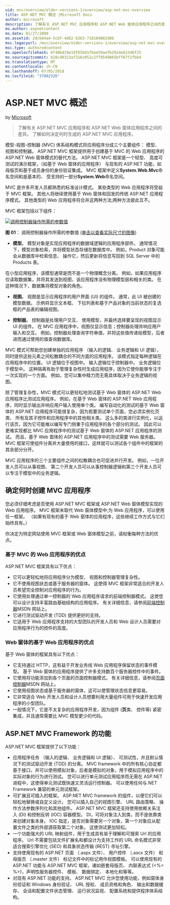 ```yaml
---
uid: mvc/overview/older-versions-1/overview/asp-net-mvc-overview
title: ASP.NET MVC 概述 |Microsoft Docs
author: microsoft
description: 了解有关 ASP.NET MVC 应用程序和 ASP.NET Web 窗体应用程序之间的差异。 了解如何决定何时生成的 ASP.NET MVC 应用程序。
ms.author: aspnetcontent
ms.date: 01/27/2009
ms.assetid: 2dcb44a4-5cbf-4d62-b363-718104082d86
msc.legacyurl: /mvc/overview/older-versions-1/overview/asp-net-mvc-overview
msc.type: authoredcontent
ms.openlocfilehash: 6f40bd19e19f05b91fbee59aefb2914e623d6f25
ms.sourcegitcommit: b28cd0313af316c051c2ff8549865bff67f2fbb4
ms.translationtype: MT
ms.contentlocale: zh-CN
ms.lasthandoff: 07/05/2018
ms.locfileid: "37802326"
---
```

<a name="aspnet-mvc-overview"></a>ASP.NET MVC 概述
====================
by [Microsoft](https://github.com/microsoft)

> 了解有关 ASP.NET MVC 应用程序和 ASP.NET Web 窗体应用程序之间的差异。 了解如何决定何时生成的 ASP.NET MVC 应用程序。


模型-视图-控制器 (MVC) 体系结构模式将应用程序分成三个主要组件： 模型、 视图和控制器。 ASP.NET MVC 框架提供用于创建基于 MVC 的 Web 应用程序的 ASP.NET Web 窗体模式的替代方法。 ASP.NET MVC 框架是一个轻型、 高度可测试的演示框架，（如基于 Web 窗体的应用程序） 与现有的 ASP.NET 功能，如母版页和基于成员身份的身份验证集成。 MVC 框架中定义**System.Web.Mvc**命名空间和是基本的、 受支持的一部分**System.Web**命名空间。   
  
MVC 是许多开发人员都熟悉的标准设计模式。 某些类型的 Web 应用程序将受益于 MVC 框架。 其他人将继续使用基于 Web 窗体和回发的传统 ASP.NET 应用程序模式。 其他类型的 Web 应用程序将合并这两种方法;两种方法彼此互不。   
  
MVC 框架包括以下组件：


[![调用控制器操作所需的参数值](asp-net-mvc-overview/_static/image1.jpg)](asp-net-mvc-overview/_static/image1.png)

**图 01**： 调用控制器操作所需的参数值 ([单击以查看实际尺寸的图像](asp-net-mvc-overview/_static/image2.png))


- **模型**。 模型对象是实现应用程序的数据域逻辑的应用程序部件。 通常情况下，模型对象检索，并将模型状态存储在数据库中。 例如，Product 对象可能会从数据库中检索信息、 操作它，然后更新将信息写回到 SQL Server 中的 Products 表。

在小型应用程序，该模型通常是而不是一个物理概念分离。 例如，如果应用程序仅读取数据集，并将其发送到视图，该应用程序没有物理模型层和相关的类。 在这种情况下，数据集将模型对象的角色。

- **视图**。 视图是显示应用程序的用户界面 (UI) 的组件。 通常，此 UI 被创建的模型数据。 示例将显示文本框、 下拉列表和基于产品对象的当前状态的复选框的产品表的编辑视图。

- **控制器**。 控制器是处理用户交互、 使用模型，并最终选择要呈现的视图显示 UI 的组件。 在 MVC 应用程序中，视图仅显示信息；控制器处理并响应用户输入和交互。 例如，控制器处理查询字符串值，并将这些值传递给模型，后者进而通过使用的值查询数据库。

MVC 模式可帮助您创建单独的应用程序 （输入的逻辑、 业务逻辑和 UI 逻辑），同时提供这些元素之间松散耦合的不同方面的应用程序。 该模式指定每种逻辑在应用程序中的位置。 UI 逻辑位于视图中。 输入逻辑位于控制器中。 业务逻辑位于模型中。 这种隔离有助于管理复杂性时生成应用程序，因为它使你能够专注于一次实现的一个方面。 例如，您可以集中精力而无需具体取决于业务逻辑的视图。   
  
除了管理复杂性，MVC 模式可以更轻松地测试基于 Web 窗体的 ASP.NET Web 应用程序比测试应用程序。 例如，在基于 Web 窗体的 ASP.NET Web 应用程序，同时显示输出并响应用户输入使用单个类。 编写自动化的测试的基于 Web 窗体的 ASP.NET 应用程序可能很复杂，因为若要测试单个页面，您必须实例化页类、 所有及其子控件和应用程序中的其他相关类。 这么多的类进行实例化，以运行该页，因为它可能难以编写专门侧重于应用程序的各个部分的测试。 因此可以更难实现都比 MVC 应用程序中的测试基于 Web 窗体的 ASP.NET 应用程序的测试。 而且，基于 Web 窗体的 ASP.NET 应用程序中的测试需要 Web 服务器。 MVC 框架可使组件分离并大量使用的接口，这样就可以测试各个组件中的框架的其余部分分开。   
  
MVC 应用程序的三个主要组件之间的松散耦合也可促进并行开发。 例如，一位开发人员可以从事视图、 第二个开发人员可以从事控制器逻辑和第三个开发人员可以专注于模型中的业务逻辑。

## <a name="deciding-when-to-create-an-mvc-application"></a>确定何时创建 MVC 应用程序

您必须仔细考虑是否使用 ASP.NET MVC 框架或 ASP.NET Web 窗体模型实现的 Web 应用程序。 MVC 框架未取代 Web 窗体模型中;为 Web 应用程序，可以使用任一框架。 （如果有现有的基于 Web 窗体的应用程序，这些继续工作方式与它们始终具有。）   
  
你决定为特定网站使用 MVC 框架或 Web 窗体模型之前，请权衡每种方法的优点。

### <a name="advantages-of-an-mvc-based-web-application"></a>基于 MVC 的 Web 应用程序的优点

ASP.NET MVC 框架具有以下优点：

- 它可以更轻松地将应用程序分为模型、 视图和控制器管理复杂性。
- 它不使用视图状态或基于服务器的窗体。 这使得 MVC 框架非常适合的开发人员希望完全控制对应用程序的行为。
- 它使用处理通过单一控制器的 Web 应用程序请求的前端控制器模式。 这使您可以设计支持丰富路由基础结构的应用程序。 有关详细信息，请参阅[前端控制器](https://go.microsoft.com/fwlink/?LinkId=106357 "前端控制器")MSDN 网站上。
- 它进行测试驱动开发 (TDD) 提供更好的支持。
- 它适用于 Web 应用程序支持的大型团队的开发人员和 Web 设计人员需要对应用程序行为的控件的高度。

### <a name="advantages-of-a-web-forms-based-web-application"></a>Web 窗体的基于 Web 应用程序的优点

基于 Web 窗体的框架具有以下优点：

- 它支持通过 HTTP，这有益于开发业务线 Web 应用程序保留状态的事件模型。 基于 Web 窗体的应用程序提供了许多支持数百个服务器控件中的事件。
- 它使用将功能添加到各个页面的页面控制器模式。 有关详细信息，请参阅[页面控制器](https://go.microsoft.com/fwlink/?LinkId=106359 "页面控制器")MSDN 网站上。
- 它使用视图状态或基于服务器的窗体，这可以使管理状态信息更容易。
- 它非常适合 Web 开发人员和设计人员想要利用大量组件可用于快速开发应用程序的小型团队。
- 一般情况下，它是不太复杂的应用程序开发，因为组件 (**页**类、 控件等) 紧密集成，并且通常需要比 MVC 模型更少的代码。

## <a name="features-of-the-aspnet-mvc-framework"></a>ASP.NET MVC Framework 的功能

ASP.NET MVC 框架提供了以下功能：

- 应用程序任务 （输入的逻辑、 业务逻辑和 UI 逻辑）、 可测试性，并且默认情况下的测试驱动开发 (TDD) 的分离。 MVC framework 中的所有核心协定都基于接口，并可以使用模拟对象，后者是模拟的对象，用于模拟应用程序中的实际对象的行为进行测试。 您可以进行单元测试应用程序而无需在 ASP.NET 进程中，这使得单元测试既快速又灵活运行控制器。 可以使用任何与.NET Framework 兼容的单元测试框架。
- 可扩展且可插入的框架。 ASP.NET MVC framework 的组件，以便它们可以轻松地替换或自定义设计。 您可以插入自己的视图引擎、 URL 路由策略、 操作方法参数序列化和其他组件。 ASP.NET MVC 框架还支持使用依赖关系注入 (DI) 和控制反转 (IOC) 容器模型。 DI，可将对象注入到类，而不是依靠类来创建对象本身。 IOC 指定，是否对象需要另一个对象，第一个对象应从配置文件之类的外部源获取第二个对象。 这使测试更加轻松。
- 一个功能强大的 URL 映射组件，用于生成具有易于理解和可搜索 Url 的应用程序。 Url 不需要包括文件扩展名和都设计为支持工作的 URL 命名模式非常适合搜索引擎优化 (SEO) 和具象状态传输 (REST) 寻址引擎。
- 支持使用现有的 ASP.NET 页面 （.aspx 文件）、 用户控件 （.ascx 文件） 和母版页 （.master 文件） 标记文件中的标记用作视图模板。 可以使用现有的 ASP.NET 功能与 ASP.NET MVC 框架，诸如嵌套母版页、 内联表达式 (&lt;%= %&gt;)，声明性服务器控件、 模板、 数据绑定、 本地化和等等。
- 对现有 ASP.NET 功能的支持。 ASP.NET MVC 允许您使用功能，例如窗体身份验证和 Windows 身份验证、 URL 授权、 成员资格和角色、 输出和数据缓存、 会话和配置文件状态管理、 运行状况监视、 配置系统和提供程序体系结构。
